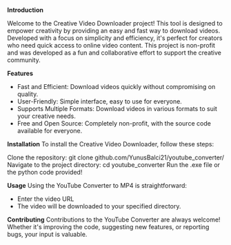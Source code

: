 **Introduction**

Welcome to the Creative Video Downloader project! This tool is designed to empower creativity by providing an easy and fast way to download videos. Developed with a focus on simplicity and efficiency, it's perfect for creators who need quick access to online video content. This project is non-profit and was developed as a fun and collaborative effort to support the creative community.

**Features**
- Fast and Efficient: Download videos quickly without compromising on quality.
- User-Friendly: Simple interface, easy to use for everyone.
- Supports Multiple Formats: Download videos in various formats to suit your creative needs.
- Free and Open Source: Completely non-profit, with the source code available for everyone.

**Installation**
To install the Creative Video Downloader, follow these steps:

Clone the repository: git clone github.com/YunusBalci21/youtube_converter/
Navigate to the project directory: cd youtube_converter
Run the .exe file or the python code provided!

**Usage**
Using the YouTube Converter to MP4 is straightforward:

- Enter the video URL 
- The video will be downloaded to your specified directory.

**Contributing**
Contributions to the YouTube Converter are always welcome! Whether it's improving the code, suggesting new features, or reporting bugs, your input is valuable.

